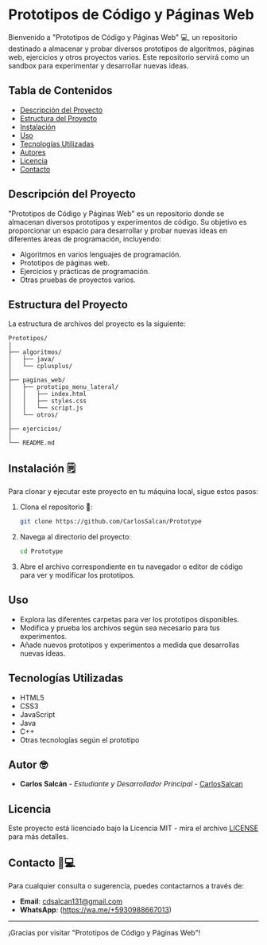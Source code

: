 # Prototipos de Código y Páginas Web

Bienvenido a "Prototipos de Código y Páginas Web" 💻, un repositorio destinado a almacenar y probar diversos prototipos de algoritmos, páginas web, ejercicios y otros proyectos varios. Este repositorio servirá como un sandbox para experimentar y desarrollar nuevas ideas.

## Tabla de Contenidos

- [Descripción del Proyecto](#descripción-del-proyecto)
- [Estructura del Proyecto](#estructura-del-proyecto)
- [Instalación](#instalación)
- [Uso](#uso)
- [Tecnologías Utilizadas](#tecnologías-utilizadas)
- [Autores](#autore)
- [Licencia](#licencia)
- [Contacto](#contacto)

## Descripción del Proyecto

"Prototipos de Código y Páginas Web" es un repositorio donde se almacenan diversos prototipos y experimentos de código. Su objetivo es proporcionar un espacio para desarrollar y probar nuevas ideas en diferentes áreas de programación, incluyendo:

- Algoritmos en varios lenguajes de programación.
- Prototipos de páginas web.
- Ejercicios y prácticas de programación.
- Otras pruebas de proyectos varios.

## Estructura del Proyecto

La estructura de archivos del proyecto es la siguiente:
```plaintext
Prototipos/
│
├── algoritmos/
│   ├── java/
│   └── cplusplus/
│
├── paginas_web/
│   ├── prototipo_menu_lateral/
│   │   ├── index.html
│   │   ├── styles.css
│   │   └── script.js
│   └── otros/
│
├── ejercicios/
│
└── README.md
```
## Instalación 🗒️

Para clonar y ejecutar este proyecto en tu máquina local, sigue estos pasos:

1. Clona el repositorio 🔗:
    ```sh
    git clone https://github.com/CarlosSalcan/Prototype
    ```

2. Navega al directorio del proyecto:
    ```sh
    cd Prototype
    ```

3. Abre el archivo correspondiente en tu navegador o editor de código para ver y modificar los prototipos.

## Uso

- Explora las diferentes carpetas para ver los prototipos disponibles.
- Modifica y prueba los archivos según sea necesario para tus experimentos.
- Añade nuevos prototipos y experimentos a medida que desarrollas nuevas ideas.

## Tecnologías Utilizadas

- HTML5
- CSS3
- JavaScript
- Java
- C++
- Otras tecnologías según el prototipo

## Autor 🤓

- **Carlos Salcán** - *Estudiante y Desarrollador Principal* - [CarlosSalcan](https://github.com/CarlosSalcan)

## Licencia

Este proyecto está licenciado bajo la Licencia MIT - mira el archivo [LICENSE](LICENSE) para más detalles.

## Contacto 📌💻

Para cualquier consulta o sugerencia, puedes contactarnos a través de:

- **Email**: [cdsalcan131@gmail.com](mailto:cdsalcan131@gmail.com)
- **WhatsApp**: (https://wa.me/+5930988667013)

---

¡Gracias por visitar "Prototipos de Código y Páginas Web"!
